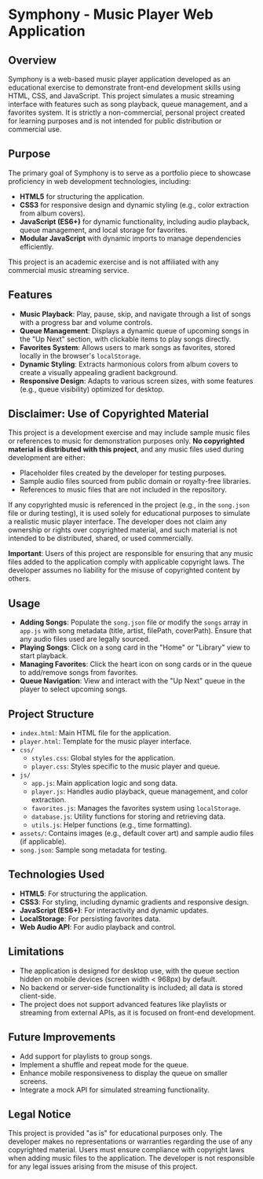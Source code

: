 # Symphony - Music Player Web Application

## Overview

Symphony is a web-based music player application developed as an educational exercise to demonstrate front-end development skills using HTML, CSS, and JavaScript. This project simulates a music streaming interface with features such as song playback, queue management, and a favorites system. It is strictly a non-commercial, personal project created for learning purposes and is not intended for public distribution or commercial use.

## Purpose

The primary goal of Symphony is to serve as a portfolio piece to showcase proficiency in web development technologies, including:
- **HTML5** for structuring the application.
- **CSS3** for responsive design and dynamic styling (e.g., color extraction from album covers).
- **JavaScript (ES6+)** for dynamic functionality, including audio playback, queue management, and local storage for favorites.
- **Modular JavaScript** with dynamic imports to manage dependencies efficiently.

This project is an academic exercise and is not affiliated with any commercial music streaming service.

## Features

- **Music Playback**: Play, pause, skip, and navigate through a list of songs with a progress bar and volume controls.
- **Queue Management**: Displays a dynamic queue of upcoming songs in the "Up Next" section, with clickable items to play songs directly.
- **Favorites System**: Allows users to mark songs as favorites, stored locally in the browser's `localStorage`.
- **Dynamic Styling**: Extracts harmonious colors from album covers to create a visually appealing gradient background.
- **Responsive Design**: Adapts to various screen sizes, with some features (e.g., queue visibility) optimized for desktop.

## Disclaimer: Use of Copyrighted Material

This project is a development exercise and may include sample music files or references to music for demonstration purposes only. **No copyrighted material is distributed with this project**, and any music files used during development are either:
- Placeholder files created by the developer for testing purposes.
- Sample audio files sourced from public domain or royalty-free libraries.
- References to music files that are not included in the repository.

If any copyrighted music is referenced in the project (e.g., in the `song.json` file or during testing), it is used solely for educational purposes to simulate a realistic music player interface. The developer does not claim any ownership or rights over copyrighted material, and such material is not intended to be distributed, shared, or used commercially.

**Important**: Users of this project are responsible for ensuring that any music files added to the application comply with applicable copyright laws. The developer assumes no liability for the misuse of copyrighted content by others.

## Usage

- **Adding Songs**: Populate the `song.json` file or modify the `songs` array in `app.js` with song metadata (title, artist, filePath, coverPath). Ensure that any audio files used are legally sourced.
- **Playing Songs**: Click on a song card in the "Home" or "Library" view to start playback.
- **Managing Favorites**: Click the heart icon on song cards or in the queue to add/remove songs from favorites.
- **Queue Navigation**: View and interact with the "Up Next" queue in the player to select upcoming songs.

## Project Structure

- `index.html`: Main HTML file for the application.
- `player.html`: Template for the music player interface.
- `css/`
  - `styles.css`: Global styles for the application.
  - `player.css`: Styles specific to the music player and queue.
- `js/`
  - `app.js`: Main application logic and song data.
  - `player.js`: Handles audio playback, queue management, and color extraction.
  - `favorites.js`: Manages the favorites system using `localStorage`.
  - `database.js`: Utility functions for storing and retrieving data.
  - `utils.js`: Helper functions (e.g., time formatting).
- `assets/`: Contains images (e.g., default cover art) and sample audio files (if applicable).
- `song.json`: Sample song metadata for testing.

## Technologies Used

- **HTML5**: For structuring the application.
- **CSS3**: For styling, including dynamic gradients and responsive design.
- **JavaScript (ES6+)**: For interactivity and dynamic updates.
- **LocalStorage**: For persisting favorites data.
- **Web Audio API**: For audio playback and control.

## Limitations

- The application is designed for desktop use, with the queue section hidden on mobile devices (screen width < 968px) by default.
- No backend or server-side functionality is included; all data is stored client-side.
- The project does not support advanced features like playlists or streaming from external APIs, as it is focused on front-end development.

## Future Improvements

- Add support for playlists to group songs.
- Implement a shuffle and repeat mode for the queue.
- Enhance mobile responsiveness to display the queue on smaller screens.
- Integrate a mock API for simulated streaming functionality.

## Legal Notice

This project is provided "as is" for educational purposes only. The developer makes no representations or warranties regarding the use of any copyrighted material. Users must ensure compliance with copyright laws when adding music files to the application. The developer is not responsible for any legal issues arising from the misuse of this project.
